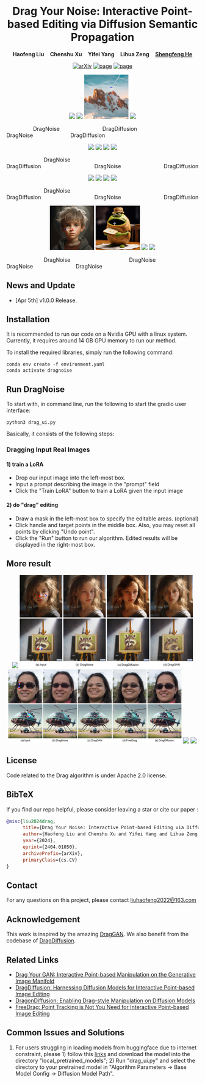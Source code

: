 <p align="center">
  <h1 align="center">Drag Your Noise: Interactive Point-based Editing via Diffusion Semantic Propagation</h1>
  <p align="center">
    <strong>Haofeng Liu</strong>
    &nbsp;&nbsp;
    <strong>Chenshu Xu</strong>
    &nbsp;&nbsp;
    <strong>Yifei Yang</strong>
    &nbsp;&nbsp;
    <strong>Lihua Zeng</strong>
    &nbsp;&nbsp;
    <a href="http://www.shengfenghe.com/"><strong>Shengfeng He</strong></a>
  </p>
  <p align="center">
    <a href="https://arxiv.org/abs/2404.01050"><img alt='arXiv' src="https://img.shields.io/badge/arXiv-2404.01050-b31b1b.svg"></a>
    <a href="https://www.youtube.com/watch?v=gKq0s_CvCAg&t=1s"><img alt='page' src="https://img.shields.io/badge/YouTube-orange"></a>
    <a href="https://space.bilibili.com/386002941?spm_id_from=333.1007.0.0"><img alt='page' src="https://img.shields.io/badge/Bilibili-red"></a>
  </p>
  <div align="center">
    <img src="./image/GIF/robot-noise.gif", width="23%">
    <img src="./image/GIF/robot-diffusion.gif", width="23%">
    <img src="./image/GIF/mountain-noise.gif", width="23%">
    <img src="./image/GIF/mountain-diffusion.gif", width="23%">
    <p align="left">&emsp;&emsp;&emsp;&emsp;&emsp;DragNoise&emsp;&emsp;&emsp;&emsp;&emsp;&emsp;&emsp;&emsp;DragDiffusion&emsp;&emsp;&emsp;&emsp;&emsp;&emsp;&emsp;&emsp;&emsp;DragNoise&emsp;&emsp;&emsp;&emsp;&emsp;&emsp;&emsp;DragDiffusion</p>
  </div>
  <div align="center">
    <img src="./image/GIF/girl-Noise.gif", width="23%">
    <img src="./image/GIF/girl-diffusion.gif", width="23%">
    <img src="./image/GIF/cake-noise-min.gif", width="23%">
    <img src="./image/GIF/cake-diffusion-min.gif", width="23%">
    <p align="left">&emsp;&emsp;&emsp;&emsp;&emsp;&emsp;&emsp;DragNoise&emsp;&emsp;&emsp;&emsp;&emsp;&emsp;&emsp;&emsp;&emsp;DragDiffusion&emsp;&emsp;&emsp;&emsp;&emsp;&emsp;&emsp;&emsp;&emsp;&emsp;DragNoise&emsp;&emsp;&emsp;&emsp;&emsp;&emsp;&emsp;&emsp;DragDiffusion</p>
  </div>
  <div align="center">
    <img src="./image/GIF/tom-noise-min.gif", width="23%">
    <img src="./image/GIF/tom-diffusion-min.gif", width="23%">
    <img src="./image/GIF/oldman-noise.gif", width="22.4%">
    <img src="./image/GIF/oldman-diffusion-min.gif", width="22.4%">
    <p align="left">&emsp;&emsp;&emsp;&emsp;&emsp;&emsp;&emsp;DragNoise&emsp;&emsp;&emsp;&emsp;&emsp;&emsp;&emsp;&emsp;&emsp;DragDiffusion&emsp;&emsp;&emsp;&emsp;&emsp;&emsp;&emsp;&emsp;&emsp;&emsp;DragNoise&emsp;&emsp;&emsp;&emsp;&emsp;&emsp;&emsp;&emsp;DragDiffusion</p>
  </div>
  <div align="center">
    <img src="./image/GIF/boy-noise.gif", width="23%">
    <img src="./image/GIF/mouth-noise.gif", width="23%">
    <img src="./image/GIF/tiger-noise-min.gif", width="17.1%">
    <img src="./image/GIF/road-noise-min.gif", width="26.4%">
    <p align="left">&emsp;&emsp;&emsp;&emsp;&emsp;&emsp;&emsp;DragNoise&emsp;&emsp;&emsp;&emsp;&emsp;&emsp;&emsp;&emsp;&emsp;&emsp;&emsp;DragNoise&emsp;&emsp;&emsp;&emsp;&emsp;&emsp;&emsp;&emsp;DragNoise&emsp;&emsp;&emsp;&emsp;&emsp;&emsp;&emsp;&emsp;DragNoise</p>
  </div>
</p>

## News and Update
* [Apr 5th] v1.0.0 Release.

## Installation

It is recommended to run our code on a Nvidia GPU with a linux system. Currently, it requires around 14 GB GPU memory to run our method.

To install the required libraries, simply run the following command:
```
conda env create -f environment.yaml
conda activate dragnoise
```

## Run DragNoise
To start with, in command line, run the following to start the gradio user interface:
```
python3 drag_ui.py
```
Basically, it consists of the following steps:

### Dragging Input Real Images
#### 1) train a LoRA
* Drop our input image into the left-most box.
* Input a prompt describing the image in the "prompt" field
* Click the "Train LoRA" button to train a LoRA given the input image

#### 2) do "drag" editing
* Draw a mask in the left-most box to specify the editable areas. (optional)
* Click handle and target points in the middle box. Also, you may reset all points by clicking "Undo point".
* Click the "Run" button to run our algorithm. Edited results will be displayed in the right-most box.


## More result
<a id="more reault">
<div align="center">
    <img src="./image/image2.png", width="90%">
    <img src="./image/image1.png", width="90%">
    <img src="./image/image3.png", width="90%">
    <img src="./image/image4.png", width="90%">
    <img src="./image/image5.png", width="90%">
  </div>
</a>

## License
Code related to the Drag algorithm is under Apache 2.0 license.


## BibTeX
If you find our repo helpful, please consider leaving a star or cite our paper :
```bibtex
@misc{liu2024drag,
      title={Drag Your Noise: Interactive Point-based Editing via Diffusion Semantic Propagation}, 
      author={Haofeng Liu and Chenshu Xu and Yifei Yang and Lihua Zeng and Shengfeng He},
      year={2024},
      eprint={2404.01050},
      archivePrefix={arXiv},
      primaryClass={cs.CV}
}
```

## Contact
For any questions on this project, please contact liuhaofeng2022@163.com

## Acknowledgement
This work is inspired by the amazing [DragGAN](https://vcai.mpi-inf.mpg.de/projects/DragGAN/). We also benefit from the codebase of [DragDiffusion](https://github.com/Yujun-Shi/DragDiffusion). 
## Related Links
* [Drag Your GAN: Interactive Point-based Manipulation on the Generative Image Manifold](https://vcai.mpi-inf.mpg.de/projects/DragGAN/)
* [DragDiffusion: Harnessing Diffusion Models for Interactive Point-based Image Editing](https://github.com/Yujun-Shi/DragDiffusion)
* [DragonDiffusion: Enabling Drag-style Manipulation on Diffusion Models](https://mc-e.github.io/project/DragonDiffusion/)
* [FreeDrag: Point Tracking is Not You Need for Interactive Point-based Image Editing](https://lin-chen.site/projects/freedrag/)


## Common Issues and Solutions
1) For users struggling in loading models from huggingface due to internet constraint, please 1) follow this [links](https://zhuanlan.zhihu.com/p/475260268) and download the model into the directory "local\_pretrained\_models"; 2) Run "drag\_ui.py" and select the directory to your pretrained model in "Algorithm Parameters -> Base Model Config -> Diffusion Model Path".


